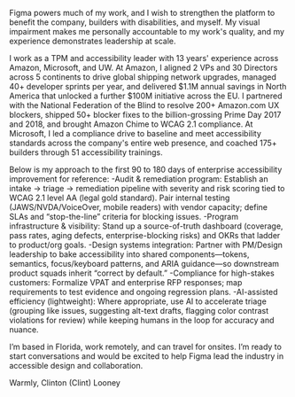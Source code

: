 Figma powers much of my work, and I wish to strengthen the platform to benefit the company, builders with disabilities, and myself. My visual impairment makes me personally accountable to my work's quality, and my experience demonstrates leadership at scale. 

I work as a TPM and accessibility leader with 13 years' experience across Amazon, Microsoft, and UW. At Amazon, I aligned 2 VPs and 30 Directors across 5 continents to drive global shipping network upgrades, managed 40+ developer sprints per year, and delivered $1.1M annual savings in North America that unlocked a further $100M initiative across the EU. I partnered with the National Federation of the Blind to resolve 200+ Amazon.com UX blockers, shipped 50+ blocker fixes to the billion-grossing Prime Day 2017 and 2018, and brought Amazon Chime to WCAG 2.1 compliance. At Microsoft, I led a compliance drive to baseline and meet accessibility standards across the company's entire web presence, and coached 175+ builders through 51 accessibility trainings. 

Below is my approach to the first 90 to 180 days of enterprise accessibility improvement for reference:
-Audit & remediation program: Establish an intake → triage → remediation pipeline with severity and risk scoring tied to WCAG 2.1 level AA (legal gold standard). Pair internal testing (JAWS/NVDA/VoiceOver, mobile readers) with vendor capacity; define SLAs and “stop-the-line” criteria for blocking issues.
-Program infrastructure & visibility: Stand up a source-of-truth dashboard (coverage, pass rates, aging defects, enterprise-blocking risks) and OKRs that ladder to product/org goals.
-Design systems integration: Partner with PM/Design leadership to bake accessibility into shared components—tokens, semantics, focus/keyboard patterns, and ARIA guidance—so downstream product squads inherit “correct by default.”
-Compliance for high-stakes customers: Formalize VPAT and enterprise RFP responses; map requirements to test evidence and ongoing regression plans.
-AI-assisted efficiency (lightweight): Where appropriate, use AI to accelerate triage (grouping like issues, suggesting alt-text drafts, flagging color contrast violations for review) while keeping humans in the loop for accuracy and nuance.

I’m based in Florida, work remotely, and can travel for onsites. I’m ready to start conversations and would be excited to help Figma lead the industry in accessible design and collaboration.

Warmly,
Clinton (Clint) Looney